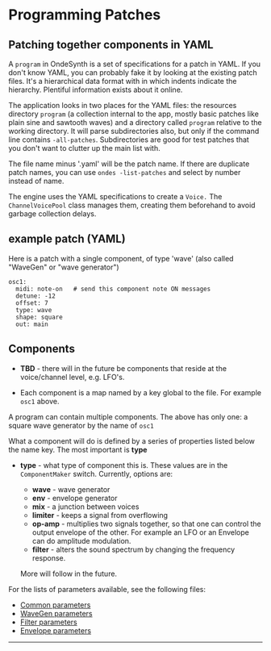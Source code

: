 
# Programming Patches

## Patching together components in YAML

 A `program` in OndeSynth is a set of specifications for a patch in YAML. If you don't know YAML, you can probably fake it by looking at the existing patch files. It's a hierarchical data format with in which indents indicate the hierarchy. Plentiful information exists about it online. 
 
 The application looks in two places for the YAML files: the resources directory `program` (a collection internal to the app, mostly basic patches like plain sine and sawtooth waves) and a directory called `program` relative to the working directory. It will parse subdirectories also, but only if the command line contains `-all-patches`. Subdirectories are good for test patches that you don't want to clutter up the main list with.
 
 The file name minus '.yaml' will be the patch name. If there are duplicate patch names, you can use `ondes -list-patches` and select by number instead of name.
 
The engine uses the YAML specifications to create a `Voice.` The `ChannelVoicePool` class manages them, creating them beforehand to avoid garbage collection delays. 
 
## example patch (YAML) 
Here is a patch with a single component, of type 'wave' (also called "WaveGen" or "wave generator")
 ```
 osc1:
   midi: note-on   # send this component note ON messages
   detune: -12
   offset: 7 
   type: wave
   shape: square
   out: main
```

## Components 

 - **TBD** - there will in the future be components that reside at the voice/channel level, e.g. LFO's.  
 
 - Each component is a map named by a key global to the file. For example `osc1` above.

A program can contain multiple components. The above has only one: a square wave generator by the name of `osc1`

What a component will do is defined by a series of properties listed below the name key. The most important is **type**

 - **type** - what type of component this is.  These values are in the `ComponentMaker` switch. Currently, options are:
    - **wave**  - wave generator
    - **env** - envelope generator
    - **mix** - a junction between voices
    - **limiter** - keeps a signal from overflowing
    - **op-amp** - multiplies two signals together, so that one can control the output envelope of the other. For example an LFO or an Envelope can do amplitude modulation.
    - **filter** - alters the sound spectrum by changing the frequency response.

    
   More will follow in the future.
   
For the lists of parameters available, see the following files:

 - [Common parameters](Common.md)
 - [WaveGen parameters](WaveGen.md)
 - [Filter parameters](Filter.md)  
 - [Envelope parameters](Envelope.md)
    
 ----
 
       
    
   
 




